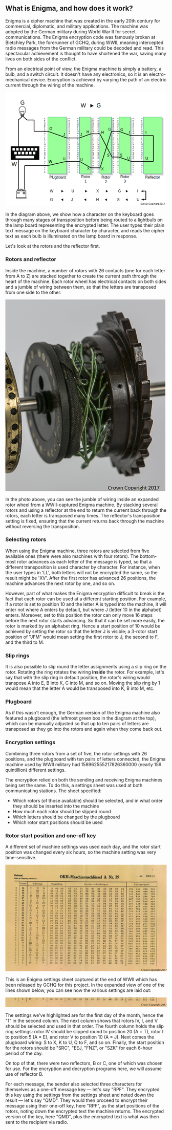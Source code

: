 ## What is Enigma, and how does it work?

Enigma is a cipher machine that was created in the early 20th century for commercial, diplomatic, and military applications. The machine was adopted by the German military during World War II for secret communications. The Enigma encryption code was famously broken at Bletchley Park, the forerunner of GCHQ, during WWII, meaning intercepted radio messages from the German military could be decoded and read. This spectacular achievement is thought to have shortened the war, saving many lives on both sides of the conflict.

From an electrical point of view, the Enigma machine is simply a battery, a bulb, and a switch circuit. It doesn't have any electronics, so it is an electro-mechanical device. Encryption is achieved by varying the path of an electric current through the wiring of the machine.

![Encoding a W as G on Enigma](images/Enigma-wiring.gif)

In the diagram above, we show how a character on the keyboard goes through many stages of transposition before being routed to a lightbulb on the lamp board representing the encrypted letter. The user types their plain text message on the keyboard character by character, and reads the cipher text as each bulb is illuminated on the lamp board in response.

Let's look at the rotors and the reflector first.

### Rotors and reflector

Inside the machine, a number of rotors with 26 contacts (one for each letter from A to Z) are stacked together to create the current path through the heart of the machine. Each rotor wheel has electrical contacts on both sides and a jumble of wiring between them, so that the letters are transposed from one side to the other.

![Close-up view of rotor from a WWII captured Enigma machine](images/7X5A0921-closeup.png)

In the photo above, you can see the jumble of wiring inside an expanded rotor wheel from a WWII-captured Enigma machine. By stacking several rotors and using a reflector at the end to return the current back through the rotors, each letter is transposed many times. The reflector's transposition setting is fixed, ensuring that the current returns back through the machine without reversing the transposition.

### Selecting rotors

When using the Enigma machine, three rotors are selected from five available ones (there were also machines with four rotors). The bottom-most rotor advances as each letter of the message is typed, so that a different transposition is used character by character. For instance, when the user types in 'LL', both letters will not be encrypted the same, so the result might be 'XV'. After the first rotor has advanced 26 positions, the machine advances the next rotor by one, and so on.

However, part of what makes the Enigma encryption difficult to break is the fact that each rotor can be used at a different starting position. For example, if a rotor is set to position 10 and the letter A is typed into the machine, it will enter not where A enters by default, but where J (letter 10 in the alphabet) enters. Moreover, set to this position the rotor can only move 16 steps before the next rotor starts advancing. So that it can be set more easily, the rotor is marked by an alphabet ring. Hence a start position of 10 would be achieved by setting the rotor so that the letter J is visible; a 3-rotor start position of "JFM" would mean setting the first rotor to J, the second to F, and the third to M.

### Slip rings

It is also possible to slip round the letter assignments using a slip ring on the rotor. Rotating the ring rotates the wiring **inside** the rotor. For example, let's say that with the slip ring in default position, the rotor's wiring would transpose A into E, B into K, C into M, and so on. Moving the slip ring by 1 would mean that the letter A would be transposed into K, B into M, etc.

### Plugboard

As if this wasn't enough, the German version of the Enigma machine also featured a plugboard (the leftmost green box in the diagram at the top), which can be manually adjusted so that up to ten pairs of letters are transposed as they go into the rotors and again when they come back out.

### Encryption settings

Combining three rotors from a set of five, the rotor settings with 26 positions, and the plugboard with ten pairs of letters connected, the Enigma machine used by WWII military had 158962555217826360000 (nearly 159 quintillion) different settings.

The encryption relied on both the sending and receiving Enigma machines being set the same. To do this, a settings sheet was used at both communicating stations. The sheet specified:
- Which rotors (of those available) should be selected, and in what order they should be inserted into the machine
- How much each rotor should be slipped round
- Which letters should be changed by the plugboard
- Which rotor start positions should be used

### Rotor start position and one-off key

A different set of machine settings was used each day, and the rotor start position was changed every six hours, so the machine setting was very time-sensitive.

![A captured Enigma settings sheet held by GCHQ](images/Enigma-settings-sheet.jpg)

This is an Enigma settings sheet captured at the end of WWII which has been released by GCHQ for this project. In the expanded view of one of the lines shown below, you can see how the various settings are laid out:

![A line of settings from a WWII captured Enigma settings sheet](images/Enigma-settings-line.jpg)

The settings we've highlighted are for the first day of the month, hence the "1" in the second column. The next column shows that rotors IV, I, and V should be selected and used in that order. The fourth column holds the slip ring settings: rotor IV should be slipped round to position 20 (A = T), rotor I to position 5 (A = E), and rotor V to position 10 (A = J). Next comes the plugboard wiring: S to X, K to U, Q to F, and so on. Finally, the start position for the rotors should be "SRC", "EEJ, "FNZ", or "SZK" for each 6-hour period of the day.

On top of that, there were two reflectors, B or C, one of which was chosen for use. For the encryption and decryption programs here, we will assume use of reflector B.

For each message, the sender also selected three characters for themselves as a one-off message key — let's say "RPF". They encrypted this key using the settings from the settings sheet and noted down the result — let's say "QMD". They would then proceed to encrypt their message using their one-off key, here "RPF", as the start positions of the rotors, noting down the encrypted text the machine returns. The encrypted version of the key, here "QMD", plus the encrypted text is what was then sent to the recipient via radio.
